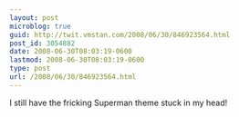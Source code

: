 ```yaml
---
layout: post
microblog: true
guid: http://twit.vmstan.com/2008/06/30/846923564.html
post_id: 3054882
date: 2008-06-30T08:03:19-0600
lastmod: 2008-06-30T08:03:19-0600
type: post
url: /2008/06/30/846923564.html
---
```

I still have the fricking Superman theme stuck in my head!
